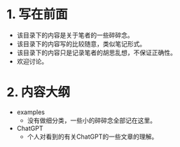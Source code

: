 # 1. 写在前面

- 该目录下的内容是关于笔者的一些碎碎念。
- 该目录下的内容写的比较随意，类似笔记形式。
- 该目录下的内容只是记录笔者的胡思乱想，不保证正确性。
- 欢迎讨论。

# 2. 内容大纲

- examples
  - 没有做细分类，一些小的碎碎念全部记在这里。
- ChatGPT
  - 个人对看到的有关ChatGPT的一些文章的理解。


